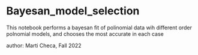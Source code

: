 # Bayesan_model_selection
This notebook performs a bayesan fit of polinomial data wih different order polnomial models, and chooses the most accurate in each case

author: Marti Checa, Fall 2022
